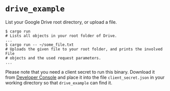 # `drive_example`

List your Google Drive root directory, or upload a file.

```shell
$ cargo run
# Lists all objects in your root folder of Drive.
...
$ cargo run -- ~/some_file.txt
# Uploads the given file to your root folder, and prints the involved File
# objects and the used request parameters.
...
```

Please note that you need a client secret to run this binary. Download it from
[Developer Console](https://console.developers.google.com) and place it into the
file `client_secret.json` in your working directory so that `drive_example` can
find it.
